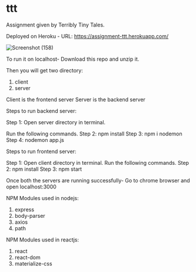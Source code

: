 # ttt
Assignment given by Terribly Tiny Tales.

Deployed on Heroku - 
URL: https://assignment-ttt.herokuapp.com/

![Screenshot (158)](https://user-images.githubusercontent.com/42849052/112716845-cdccd780-8f0e-11eb-8954-a25e4c1240df.png)

To run it on localhost-
Download this repo and unzip it.

Then you will get two directory:
  1. client
  2. server

Client is the frontend server
Server is the backend server

Steps to run backend server:

Step 1: Open server directory in terminal.

  Run the following commands.
Step 2: npm install
Step 3: npm i nodemon
Step 4: nodemon app.js

Steps to run frontend server:

Step 1: Open client directory in terminal.
  Run the following commands.
Step 2: npm install
Step 3: npm start

Once both the servers are running successfully-
    Go to chrome browser and open localhost:3000

NPM Modules used in nodejs:
1. express
2. body-parser
3. axios
4. path

NPM Modules used in reactjs:
1. react
2. react-dom
3. materialize-css
